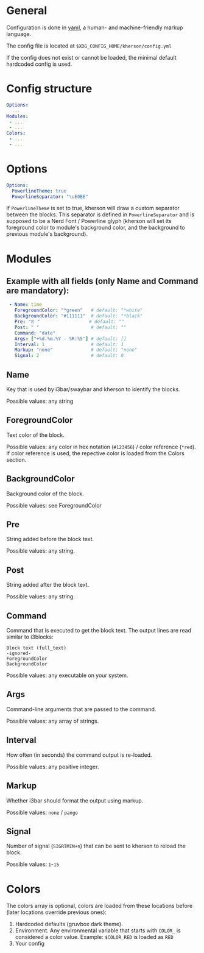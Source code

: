 
# General

Configuration is done in [yaml](https://yaml.org/), a human- and machine-friendly markup language.

The config file is located at `$XDG_CONFIG_HOME/kherson/config.yml`

If the config does not exist or cannot be loaded, the minimal default hardcoded config is used.

# Config structure

```yml
Options:
  ...
Modules:
 - ...
 - ...
Colors:
 - ...
 - ...
```

# Options

```yml
Options:
  PowerlineTheme: true
  PowerlineSeparator: "\uE0BE"
```

If `PowerlineTheme` is set to true, kherson will draw a custom separator between
the blocks. This separator is defined in `PowerlineSeparator` and is supposed to
be a Nerd Font / Powerline glyph (kherson will set its foreground color to
module's background color, and the background to previous module's background).

# Modules

## Example with all fields (only Name and Command are mandatory):

```yml
 - Name: time
   ForegroundColor: "*green"   # default: "*white"
   BackgroundColor: "#111111"  # default: "*black"
   Pre: "⏰ "                  # default: ""
   Post: " "                   # default: ""
   Command: "date"
   Args: ["+%d.%m.%Y - %R:%S"] # default: []
   Interval: 1                 # default: 1
   Markup: "none"              # default: "none"
   Signal: 2                   # default: 0
```

## Name

Key that is used by i3bar/swaybar and kherson to identify the blocks.

Possible values: any string

## ForegroundColor

Text color of the block.

Possible values: any color in hex notation (`#123456`) / color reference (`*red`). If color reference is used, the repective color is loaded from the Colors section.

## BackgroundColor

Background color of the block.

Possible values: see ForegroundColor

## Pre

String added before the block text.

Possible values: any string.

## Post

String added after the block text.

Possible values: any string.

## Command

Command that is executed to get the block text. The output lines are read similar to i3blocks:

```text
Block text (full_text)
-ignored-
ForegroundColor
BackgroundColor
```

Possible values: any executable on your system.

## Args

Command-line arguments that are passed to the command.

Possible values: any array of strings.

## Interval

How often (in seconds) the command output is re-loaded.

Possible values: any positive integer.

## Markup

Whether i3bar should format the output using markup.

Possible values: `none` / `pango`

## Signal

Number of signal (`SIGRTMIN+n`) that can be sent to kherson to reload the block.

Possible values: `1`-`15`

# Colors

The colors array is optional, colors are loaded from these locations before (later locations override previous ones):

1. Hardcoded defaults (gruvbox dark theme).
2. Environment. Any environmental variable that starts with `COLOR_` is considered a color value. Example: `$COLOR_RED` is loaded as `RED`
3. Your config

